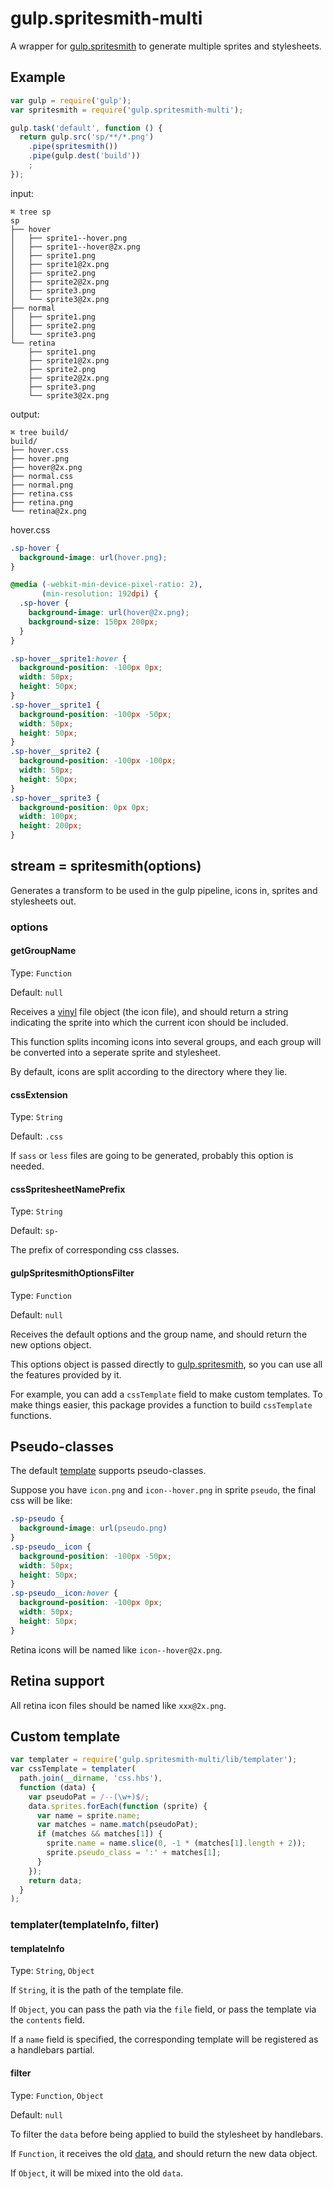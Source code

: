 # gulp.spritesmith-multi
A wrapper for [gulp.spritesmith](https://github.com/twolfson/gulp.spritesmith) to generate multiple sprites and stylesheets.

## Example

```javascript
var gulp = require('gulp');
var spritesmith = require('gulp.spritesmith-multi');

gulp.task('default', function () {
  return gulp.src('sp/**/*.png')
    .pipe(spritesmith())
    .pipe(gulp.dest('build'))
    ;
});
```

input:

```
⌘ tree sp
sp
├── hover
│   ├── sprite1--hover.png
│   ├── sprite1--hover@2x.png
│   ├── sprite1.png
│   ├── sprite1@2x.png
│   ├── sprite2.png
│   ├── sprite2@2x.png
│   ├── sprite3.png
│   └── sprite3@2x.png
├── normal
│   ├── sprite1.png
│   ├── sprite2.png
│   └── sprite3.png
└── retina
    ├── sprite1.png
    ├── sprite1@2x.png
    ├── sprite2.png
    ├── sprite2@2x.png
    ├── sprite3.png
    └── sprite3@2x.png
```

output:

```
⌘ tree build/
build/
├── hover.css
├── hover.png
├── hover@2x.png
├── normal.css
├── normal.png
├── retina.css
├── retina.png
└── retina@2x.png
```

hover.css

```css
.sp-hover {
  background-image: url(hover.png);
}

@media (-webkit-min-device-pixel-ratio: 2),
       (min-resolution: 192dpi) {
  .sp-hover {
    background-image: url(hover@2x.png);
    background-size: 150px 200px;
  }
}

.sp-hover__sprite1:hover {
  background-position: -100px 0px;
  width: 50px;
  height: 50px;
}
.sp-hover__sprite1 {
  background-position: -100px -50px;
  width: 50px;
  height: 50px;
}
.sp-hover__sprite2 {
  background-position: -100px -100px;
  width: 50px;
  height: 50px;
}
.sp-hover__sprite3 {
  background-position: 0px 0px;
  width: 100px;
  height: 200px;
}
```

## stream = spritesmith(options)

Generates a transform to be used in the gulp pipeline, icons in, sprites and stylesheets out.

### options

#### getGroupName

Type: `Function`

Default: `null`

Receives a [vinyl](https://github.com/wearefractal/vinyl) file object (the icon file),
and should return a string indicating the sprite into which the current icon should be included.

This function splits incoming icons into several groups,
and each group will be converted into a seperate sprite and stylesheet.

By default, icons are split according to the directory where they lie.

#### cssExtension

Type: `String`

Default: `.css`

If `sass` or `less` files are going to be generated,
probably this option is needed.

#### cssSpritesheetNamePrefix

Type: `String`

Default: `sp-`

The prefix of corresponding css classes.

#### gulpSpritesmithOptionsFilter

Type: `Function`

Default: `null`

Receives the default options and the group name,
and should return the new options object.

This options object is passed directly to [gulp.spritesmith](https://github.com/twolfson/gulp.spritesmith),
so you can use all the features provided by it.

For example,
you can add a `cssTemplate` field to make custom templates.
To make things easier,
this package provides a function to build `cssTemplate` functions.

## Pseudo-classes

The default [template](#custom-template) supports pseudo-classes.

Suppose you have `icon.png` and `icon--hover.png` in sprite `pseudo`,
the final css will be like:

```css
.sp-pseudo {
  background-image: url(pseudo.png)
}
.sp-pseudo__icon {
  background-position: -100px -50px;
  width: 50px;
  height: 50px;
}
.sp-pseudo__icon:hover {
  background-position: -100px 0px;
  width: 50px;
  height: 50px;
}

```

Retina icons will be named like `icon--hover@2x.png`.

## Retina support

All retina icon files should be named like `xxx@2x.png`.

## Custom template

```javascript
var templater = require('gulp.spritesmith-multi/lib/templater');
var cssTemplate = templater(
  path.join(__dirname, 'css.hbs'),
  function (data) {
    var pseudoPat = /--(\w+)$/;
    data.sprites.forEach(function (sprite) {
      var name = sprite.name;
      var matches = name.match(pseudoPat);
      if (matches && matches[1]) {
        sprite.name = name.slice(0, -1 * (matches[1].length + 2));
        sprite.pseudo_class = ':' + matches[1];
      }
    });
    return data;
  }
);
```

###  templater(templateInfo, filter)

#### templateInfo

Type: `String`, `Object`

If `String`,
it is the path of the template file.

If `Object`,
you can pass the path via the `file` field,
or pass the template via the `contents` field.

If a `name` field is specified,
the corresponding template will be registered as a handlebars partial.

#### filter

Type: `Function`, `Object`

Default: `null`

To filter the `data` before being applied to build the stylesheet by handlebars.

If `Function`,
it receives the old [data](https://github.com/twolfson/spritesheet-templates#template-data),
and should return the new data object.

If `Object`,
it will be mixed into the old `data`.


